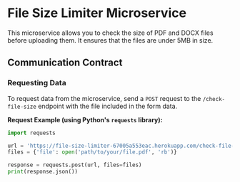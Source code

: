 # File Size Limiter Microservice

This microservice allows you to check the size of PDF and DOCX files before uploading them. It ensures that the files are under 5MB in size.

## Communication Contract

### Requesting Data

To request data from the microservice, send a `POST` request to the `/check-file-size` endpoint with the file included in the form data.



**Request Example (using Python's `requests` library):**

```python
import requests

url = 'https://file-size-limiter-67005a553eac.herokuapp.com/check-file-size'
files = {'file': open('path/to/your/file.pdf', 'rb')}

response = requests.post(url, files=files)
print(response.json())

